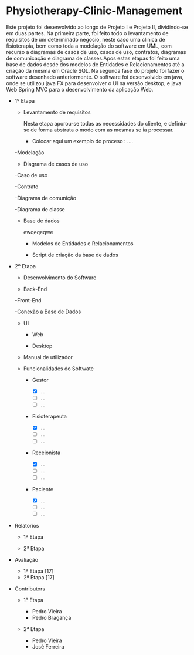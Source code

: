 # Physiotherapy-Clinic-Management

  Este projeto foi desenvolvido ao longo de Projeto I e Projeto II, dividindo-se em duas partes. 
  Na primeira parte, foi feito todo o levantamento de requisitos de um determinado negocio, neste caso uma clinica de fisioterapia, bem como toda a modelação do software em UML, com recurso a diagramas de casos de uso, casos de uso, contratos, diagramas de comunicação e diagrama de classes.Apos estas etapas foi feito uma base de dados desde dos modelos de Entidades e Relacionamentos até a criação da mesma em Oracle SQL.
  Na segunda fase do projeto foi fazer o software desenhado anteriormente. O software foi desenvolvido em java, onde se utilizou java FX para desenvolver o UI na versão desktop, e java Web Spring MVC para o desenvolvimento da aplicação Web.
  
- 1º Etapa

  - Levantamento de requisitos

    Nesta etapa aporou-se todas as necessidades do cliente, e definiu-se de forma abstrata o modo com as mesmas se ia processar.
    
      - Colocar aqui um exemplo do proceso : ....
      
  -Modelação
    
    - Diagrama de casos de uso
    
    -Caso de uso
    
    -Contrato
    
    -Diagrama de comunição
    
    -Diagrama de classe
  
  - Base de dados
  
    ewqeqeqwe
    
    - Modelos de Entidades e Relacionamentos
    
    - Script de criação da base de dados
    
- 2º Etapa

  - Desenvolvimento do Software
  
  - Back-End
  
  -Front-End
  
  -Conexão a Base de Dados
  
  - UI
  
    - Web
    
    - Desktop

  - Manual de utilizador
  
  - Funcionalidades do Softwate
  
    - Gestor
    
      - [X] ...
      - [ ] ...
      - [ ] ...
      
    - Fisioterapeuta
    
      - [X] ...
      - [ ] ...
      - [ ] ...
      
    - Receionista
    
      - [X] ...
      - [ ] ...
      - [ ] ...
      
    - Paciente
      - [X] ...
      - [ ] ...
      - [ ] ...
- Relatorios
  - 1º Etapa
  
  - 2ª Etapa
- Avaliação 

  - 1º Etapa [17]
  - 2ª Etapa [17]

- Contributors
  - 1º Etapa
  
    - Pedro Vieira
    - Pedro Bragança
    
  - 2ª Etapa
  
    - Pedro Vieira
    - José Ferreira
  

